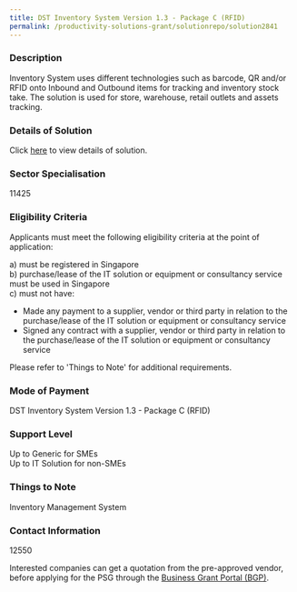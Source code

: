 ```yaml
---
title: DST Inventory System Version 1.3 - Package C (RFID)
permalink: /productivity-solutions-grant/solutionrepo/solution2841
---
```


### Description

Inventory System uses different technologies such as barcode, QR and/or RFID onto Inbound and Outbound items for tracking and inventory stock take. The solution is used for store, warehouse, retail outlets and assets tracking.

### Details of Solution

Click <a href='DST Advertising (Singapore) Pte Ltd' target='_blank' rel='noopener'>here</a> to view details of solution.

### Sector Specialisation

 11425 

### Eligibility Criteria

Applicants must meet the following eligibility criteria at the point of application:

a) must be registered in Singapore <br>
b) purchase/lease of the IT solution or equipment or consultancy service must be used in Singapore <br>
c) must not have:
- Made any payment to a supplier, vendor or third party in relation to the purchase/lease of the IT solution or equipment or consultancy service
- Signed any contract with a supplier, vendor or third party in relation to the purchase/lease of the IT solution or equipment or consultancy service

Please refer to 'Things to Note' for additional requirements.

### Mode of Payment
DST Inventory System Version 1.3 - Package C (RFID)

### Support Level
Up to Generic for SMEs <br>
Up to IT Solution for non-SMEs

### Things to Note
Inventory Management System

### Contact Information
12550

Interested companies can get a quotation from the pre-approved vendor, before applying for the PSG through the <a target='_blank' rel='noopener' href='https://www.businessgrants.gov.sg/'>Business Grant Portal (BGP)</a>.
